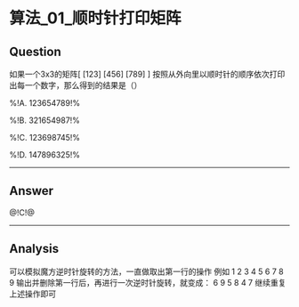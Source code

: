 # 算法_01_顺时针打印矩阵


## Question
如果一个3x3的矩阵[ [123] [456] [789] ]
按照从外向里以顺时针的顺序依次打印出每一个数字，那么得到的结果是（）

%!A. 123654789!%

%!B. 321654987!%

%!C. 123698745!%

%!D. 147896325!%

----

## Answer
@!C!@

----

## Analysis

可以模拟魔方逆时针旋转的方法，一直做取出第一行的操作
例如
1 2 3
4 5 6
7 8 9
输出并删除第一行后，再进行一次逆时针旋转，就变成：
6 9
5 8
4 7
继续重复上述操作即可

